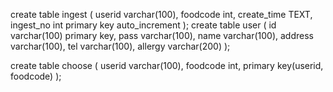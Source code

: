 create table ingest (
	userid varchar(100),
    foodcode int,
    create_time TEXT,
    ingest_no int primary key auto_increment
);
create table user (
	id varchar(100) primary key,
    pass varchar(100),
    name varchar(100),
    address varchar(100),
    tel varchar(100),
    allergy varchar(200)
);

create table choose (
	userid varchar(100),
    foodcode int,
    primary key(userid, foodcode)
);

